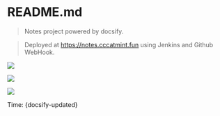 # README.md

> Notes project powered by docsify.

> Deployed at https://notes.cccatmint.fun using Jenkins and Github WebHook.


  ![](https://img.shields.io/badge/Docsify-v4-blue.svg?style=flat)
  
  
  [![](https://img.shields.io/badge/GitHub-仓库地址-red.svg)](https://github.com/Cccatmint/docs) 
  

  [![](https://img.shields.io/badge/mail-orange.svg)](mailto:cao9710@outlook.com)
  

  Time: {docsify-updated}